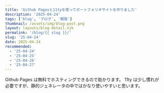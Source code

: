 ```yaml
---
title: 'Github Pagesと11tyを使ってポートフォリオサイトを作りました'
description: '2025-04-24'
tags: ['blog', 'ブログ', '開発']
thumbnail: /assets/img/blog-post.png
layout: layouts/blog-detail.njk
permalink: '/blog/{{ slug }}/'
slug: '25-04-24'
date: 2025-04-24
recommended:
  - '25-04-24'
  - '25-04-25'
  - '25-04-26'
  - '25-04-27'
---
```


Github Pages は無料でホスティングできるので助かります。
11ty は少し慣れが必要ですが、静的ジェネレータの中ではかなり使いやすいと思います。
